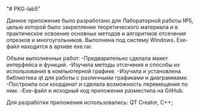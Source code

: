 "# PKG-lab5"

Данное приложение было разработано для Лабораторной работы №5, целью которой было закрепление теоретического материала и в практическое освоение основных методов и алгоритмов отсечения отрезков и многоугольников. Выполнена под систему Windows. Exe-файл находится в архиве exe.rar.

Объем выполненных работ:
-Предварительно сделала макет интерфейса и функций.
-Изучила методы отсечения и способы их использования в компьютерной графике. 
-Изучила и установлена библиотека qt для работы с различными графиками и диаграммами. 
-Построила оси координат и сделала возможность перемещения по ним.
-Exe-файл и исходный код приложения разместила на GitHub.


Для разработки приложения использовались: QT Creator, С++;

